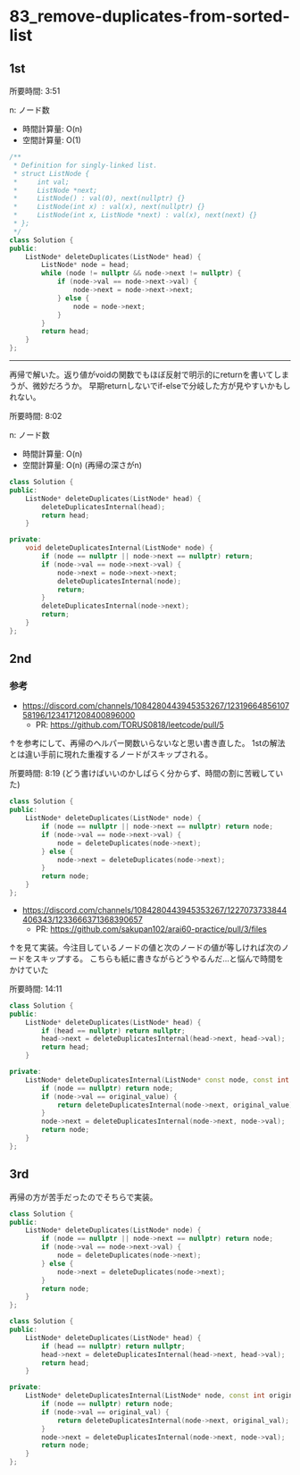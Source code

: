 # 83_remove-duplicates-from-sorted-list

## 1st

所要時間: 3:51

n: ノード数
- 時間計算量: O(n)
- 空間計算量: O(1)

```cpp
/**
 * Definition for singly-linked list.
 * struct ListNode {
 *     int val;
 *     ListNode *next;
 *     ListNode() : val(0), next(nullptr) {}
 *     ListNode(int x) : val(x), next(nullptr) {}
 *     ListNode(int x, ListNode *next) : val(x), next(next) {}
 * };
 */
class Solution {
public:
    ListNode* deleteDuplicates(ListNode* head) {
        ListNode* node = head;
        while (node != nullptr && node->next != nullptr) {
            if (node->val == node->next->val) {
                node->next = node->next->next;
            } else {
                node = node->next;
            }
        }
        return head;
    }
};
```

---

再帰で解いた。返り値がvoidの関数でもほぼ反射で明示的にreturnを書いてしまうが、微妙だろうか。
早期returnしないでif-elseで分岐した方が見やすいかもしれない。

所要時間: 8:02

n: ノード数
- 時間計算量: O(n)
- 空間計算量: O(n) (再帰の深さがn)

```cpp
class Solution {
public:
    ListNode* deleteDuplicates(ListNode* head) {
        deleteDuplicatesInternal(head);
        return head;
    }

private:
    void deleteDuplicatesInternal(ListNode* node) {
        if (node == nullptr || node->next == nullptr) return;
        if (node->val == node->next->val) {
            node->next = node->next->next;
            deleteDuplicatesInternal(node);
            return;
        }
        deleteDuplicatesInternal(node->next);
        return;
    }
};
```

## 2nd

### 参考

- https://discord.com/channels/1084280443945353267/1231966485610758196/1234171208400896000
    - PR: https://github.com/TORUS0818/leetcode/pull/5

↑を参考にして、再帰のヘルパー関数いらないなと思い書き直した。
1stの解法とは違い手前に現れた重複するノードがスキップされる。

所要時間: 8:19 (どう書けばいいのかしばらく分からず、時間の割に苦戦していた)

```cpp
class Solution {
public:
    ListNode* deleteDuplicates(ListNode* node) {
        if (node == nullptr || node->next == nullptr) return node;
        if (node->val == node->next->val) {
            node = deleteDuplicates(node->next);
        } else {
            node->next = deleteDuplicates(node->next);
        }
        return node;
    }
};
```

- https://discord.com/channels/1084280443945353267/1227073733844406343/1233666371368390657
    - PR: https://github.com/sakupan102/arai60-practice/pull/3/files

↑を見て実装。今注目しているノードの値と次のノードの値が等しければ次のノードをスキップする。
こちらも紙に書きながらどうやるんだ...と悩んで時間をかけていた

所要時間: 14:11

```cpp
class Solution {
public:
    ListNode* deleteDuplicates(ListNode* head) {
        if (head == nullptr) return nullptr;
        head->next = deleteDuplicatesInternal(head->next, head->val);
        return head;
    }

private:
    ListNode* deleteDuplicatesInternal(ListNode* const node, const int original_value) const {
        if (node == nullptr) return node;
        if (node->val == original_value) {
            return deleteDuplicatesInternal(node->next, original_value);
        }
        node->next = deleteDuplicatesInternal(node->next, node->val);
        return node;
    }
};
```


## 3rd

再帰の方が苦手だったのでそちらで実装。

```cpp
class Solution {
public:
    ListNode* deleteDuplicates(ListNode* node) {
        if (node == nullptr || node->next == nullptr) return node;
        if (node->val == node->next->val) {
            node = deleteDuplicates(node->next);
        } else {
            node->next = deleteDuplicates(node->next);
        }
        return node;
    }
};
```

```cpp
class Solution {
public:
    ListNode* deleteDuplicates(ListNode* head) {
        if (head == nullptr) return nullptr;
        head->next = deleteDuplicatesInternal(head->next, head->val);
        return head;
    }

private:
    ListNode* deleteDuplicatesInternal(ListNode* node, const int original_val) const {
        if (node == nullptr) return node;
        if (node->val == original_val) {
            return deleteDuplicatesInternal(node->next, original_val);
        }
        node->next = deleteDuplicatesInternal(node->next, node->val);
        return node;
    }
};
```
